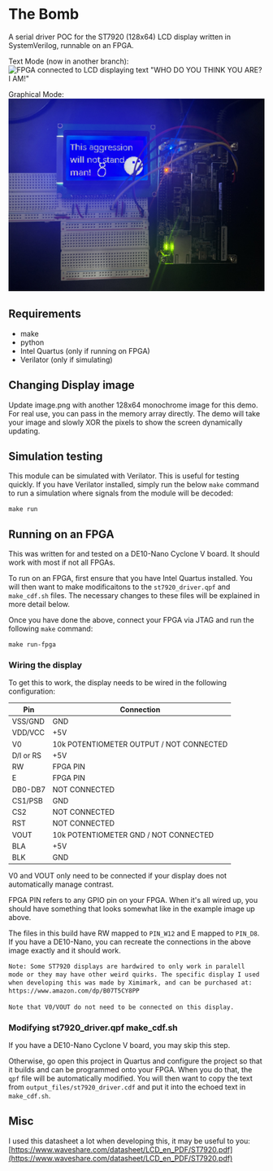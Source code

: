 # The Bomb

A serial driver POC for the ST7920 (128x64) LCD display
written in SystemVerilog, runnable on an FPGA.


Text Mode (now in another branch):
![FPGA connected to LCD displaying text "WHO DO YOU THINK YOU ARE? I AM!"](https://github.com/nickorlow/the-bomb/blob/main/.images/bomb.png?raw=true)

Graphical Mode:
![FPGA connected to LCD displaying text "This aggression will not stand man" along with an image of a bowling ball and a bowling pin](https://github.com/nickorlow/the-bomb/blob/main/.images/bomb_graphical.jpg?raw=true)

## Requirements

- make
- python
- Intel Quartus (only if running on FPGA)
- Verilator (only if simulating)

## Changing Display image 
Update image.png with another 128x64 monochrome image for this demo. For real 
use, you can pass in the memory array directly. The demo will take your image and 
slowly XOR the pixels to show the screen dynamically updating.

## Simulation testing

This module can be simulated with Verilator. This is useful 
for testing quickly. If you have Verilator installed, simply 
run the below `make` command to run a simulation where signals 
from the module will be decoded:

```
make run 
```

## Running on an FPGA

This was written for and tested on a DE10-Nano Cyclone V 
board. It should work with most if not all FPGAs.

To run on an FPGA, first ensure that you have Intel 
Quartus installed. You will then want to make modificaitons 
to the `st7920_driver.qpf` and `make_cdf.sh` files. The 
necessary changes to these files will be explained in 
more detail below. 

Once you have done the above, connect your FPGA via 
JTAG and run the following `make` command:

```
make run-fpga
```

### Wiring the display

To get this to work, the display needs to be wired in the 
following configuration:

| Pin       | Connection    |
|-----------|---------------|
| VSS/GND   | GND           |
| VDD/VCC   | +5V           |
| V0        | 10k POTENTIOMETER OUTPUT / NOT CONNECTED |
| D/I or RS | +5V           |
| RW        | FPGA PIN      |
| E         | FPGA PIN      |
| DB0-DB7   | NOT CONNECTED |
| CS1/PSB   | GND           |
| CS2       | NOT CONNECTED |
| RST       | NOT CONNECTED |
| VOUT      | 10k POTENTIOMETER GND / NOT CONNECTED |
| BLA       | +5V           |
| BLK       | GND           |

V0 and VOUT only need to be connected if your display does not 
automatically manage contrast. 

FPGA PIN refers to any GPIO pin on your FPGA. When it's 
all wired up, you should have something that looks somewhat
like in the example image up above. 

The files in this build have RW mapped to `PIN_W12` and E mapped to 
`PIN_D8`. If you have a DE10-Nano, you can recreate the connections 
in the above image exactly and it should work.

```
Note: Some ST7920 displays are hardwired to only work in paralell 
mode or they may have other weird quirks. The specific display I used 
when developing this was made by Ximimark, and can be purchased at: 
https://www.amazon.com/dp/B07T5CY8PP

Note that V0/VOUT do not need to be connected on this display.
```

### Modifying st7920\_driver.qpf make\_cdf.sh 

If you have a DE10-Nano Cyclone V board, you may skip this step. 

Otherwise, go open this project in Quartus and configure the project 
so that it builds and can be programmed onto your FPGA. When you do that, 
the `qpf` file will be automatically modified. You will then want to copy
the text from `output_files/st7920_driver.cdf` and put it into the echoed 
text in `make_cdf.sh`.

## Misc

I used this datasheet a lot when developing this, it may be useful to 
you: [https://www.waveshare.com/datasheet/LCD_en_PDF/ST7920.pdf](https://www.waveshare.com/datasheet/LCD_en_PDF/ST7920.pdf)
